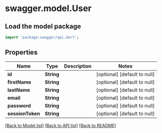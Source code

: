 # swagger.model.User

## Load the model package
```dart
import 'package:swagger/api.dart';
```

## Properties
Name | Type | Description | Notes
------------ | ------------- | ------------- | -------------
**id** | **String** |  | [optional] [default to null]
**firstName** | **String** |  | [optional] [default to null]
**lastName** | **String** |  | [optional] [default to null]
**email** | **String** |  | [optional] [default to null]
**password** | **String** |  | [optional] [default to null]
**sessionToken** | **String** |  | [optional] [default to null]

[[Back to Model list]](README.md#documentation-for-models) [[Back to API list]](README.md#documentation-for-api-endpoints) [[Back to README]](README.md)


